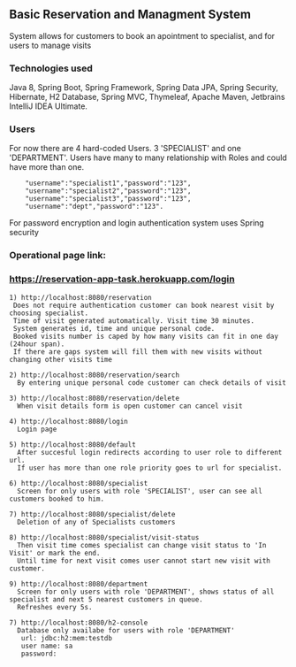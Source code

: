 ## Basic Reservation and Managment System 
System allows for customers to book an apointment to specialist, and for users to manage visits 

### Technologies used
Java 8,
Spring Boot, 
Spring Framework, 
Spring Data JPA,
Spring Security,
Hibernate,
H2 Database,
Spring MVC,
Thymeleaf,
Apache Maven,
Jetbrains IntelliJ IDEA Ultimate.

### Users
For now there are 4 hard-coded Users. 3 'SPECIALIST' and one 'DEPARTMENT'.
Users have many to many relationship with Roles and could have more than one.
```
    "username":"specialist1","password":"123",
    "username":"specialist2","password":"123",
    "username":"specialist3","password":"123",
    "username":"dept","password":"123".
```
For password encryption and login authentication system uses Spring security

### Operational page link:
### https://reservation-app-task.herokuapp.com/login

```
1) http://localhost:8080/reservation
 Does not require authentication customer can book nearest visit by choosing specialist. 
 Time of visit generated automatically. Visit time 30 minutes.
 System generates id, time and unique personal code.
 Booked visits number is caped by how many visits can fit in one day (24hour span).
 If there are gaps system will fill them with new visits without changing other visits time
  
2) http://localhost:8080/reservation/search
  By entering unique personal code customer can check details of visit
  
3) http://localhost:8080/reservation/delete
  When visit details form is open customer can cancel visit

4) http://localhost:8080/login
  Login page
  
5) http://localhost:8080/default
  After succesful login redirects according to user role to different url.
  If user has more than one role priority goes to url for specialist.
  
6) http://localhost:8080/specialist
  Screen for only users with role 'SPECIALIST', user can see all customers booked to him.

7) http://localhost:8080/specialist/delete
  Deletion of any of Specialists customers
  
8) http://localhost:8080/specialist/visit-status
  Then visit time comes specialist can change visit status to 'In Visit' or mark the end. 
  Until time for next visit comes user cannot start new visit with customer.
 
9) http://localhost:8080/department
  Screen for only users with role 'DEPARTMENT', shows status of all specialist and next 5 nearest customers in queue.
  Refreshes every 5s.
 
7) http://localhost:8080/h2-console
  Database only availabe for users with role 'DEPARTMENT'
   url: jdbc:h2:mem:testdb
   user name: sa
   password: 
```
